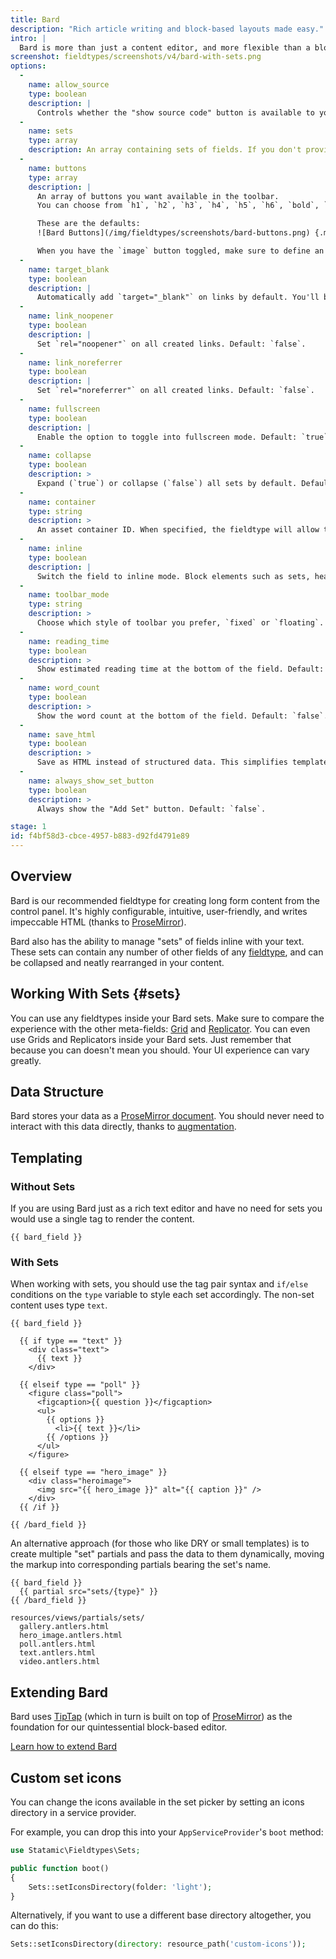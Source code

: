```yaml
---
title: Bard
description: "Rich article writing and block-based layouts made easy."
intro: |
  Bard is more than just a content editor, and more flexible than a block-based editor. **It is designed to provide a delightful and powerful writing experience** with unparalleled flexibility on your front-end.
screenshot: fieldtypes/screenshots/v4/bard-with-sets.png
options:
  -
    name: allow_source
    type: boolean
    description: |
      Controls whether the "show source code" button is available to your editors. Default: `true`.
  -
    name: sets
    type: array
    description: An array containing sets of fields. If you don't provide any sets, Bard will act like a basic text/WYSIWYG editor and you won't see the "Add Set" button.
  -
    name: buttons
    type: array
    description: |
      An array of buttons you want available in the toolbar.
      You can choose from `h1`, `h2`, `h3`, `h4`, `h5`, `h6`, `bold`, `italic`, `small`, `underline`, `strikethrough`, `unorderedlist`, `orderedlist`, `removeformat`, `quote`, `anchor`, `image`, `table`, `code` (inline), `codeblock`, and `horizontalrule`.

      These are the defaults:
      ![Bard Buttons](/img/fieldtypes/screenshots/bard-buttons.png) {.mt-4}

      When you have the `image` button toggled, make sure to define an Asset Container in the Bard field's settings, otherwise the button won't show.
  -
    name: target_blank
    type: boolean
    description: |
      Automatically add `target="_blank"` on links by default. You'll be able to override this per-link. Default: `false`.
  -
    name: link_noopener
    type: boolean
    description: |
      Set `rel="noopener"` on all created links. Default: `false`.
  -
    name: link_noreferrer
    type: boolean
    description: |
      Set `rel="noreferrer"` on all created links. Default: `false`.
  -
    name: fullscreen
    type: boolean
    description: |
      Enable the option to toggle into fullscreen mode. Default: `true`.
  -
    name: collapse
    type: boolean
    description: >
      Expand (`true`) or collapse (`false`) all sets by default. Default: `false`.
  -
    name: container
    type: string
    description: >
      An asset container ID. When specified, the fieldtype will allow the user to add a link to an asset from the specified container.
  -
    name: inline
    type: boolean
    description: |
      Switch the field to inline mode. Block elements such as sets, headings and images are not supported in inline mode and should not be enabled.
  -
    name: toolbar_mode
    type: string
    description: >
      Choose which style of toolbar you prefer, `fixed` or `floating`. Default: `fixed`.
  -
    name: reading_time
    type: boolean
    description: >
      Show estimated reading time at the bottom of the field. Default: `false`.
  -
    name: word_count
    type: boolean
    description: >
      Show the word count at the bottom of the field. Default: `false`.
  -
    name: save_html
    type: boolean
    description: >
      Save as HTML instead of structured data. This simplifies templates so you don't need to loop through the structured nodes. Only works while no sets are defined. Default: `false`.
  -
    name: always_show_set_button
    type: boolean
    description: >
      Always show the "Add Set" button. Default: `false`.

stage: 1
id: f4bf58d3-cbce-4957-b883-d92fd4791e89
---
```

## Overview

Bard is our recommended fieldtype for creating long form content from the control panel. It's highly configurable, intuitive, user-friendly, and writes impeccable HTML (thanks to [ProseMirror][prosemirror]).

Bard also has the ability to manage "sets" of fields inline with your text. These sets can contain any number of other fields of any [fieldtype](/fieldtypes), and can be collapsed and neatly rearranged in your content.

## Working With Sets {#sets}

You can use any fieldtypes inside your Bard sets. Make sure to compare the experience with the other meta-fields: [Grid](/fieldtypes/grid) and [Replicator](/fieldtypes/replicator). You can even use Grids and Replicators inside your Bard sets. Just remember that because you can doesn't mean you should. Your UI experience can vary greatly.


## Data Structure

Bard stores your data as a [ProseMirror document](https://prosemirror.net/docs/ref/#model.Document_Structure). You should never need to interact with this data directly, thanks to [augmentation](/augmentation).

## Templating

### Without Sets

If you are using Bard just as a rich text editor and have no need for sets you would use a single tag to render the content.

```
{{ bard_field }}
```

### With Sets

When working with sets, you should use the tag pair syntax and `if/else` conditions on the `type` variable to style each set accordingly. The non-set content uses type `text`.

```
{{ bard_field }}

  {{ if type == "text" }}
    <div class="text">
      {{ text }}
    </div>

  {{ elseif type == "poll" }}
    <figure class="poll">
      <figcaption>{{ question }}</figcaption>
      <ul>
        {{ options }}
          <li>{{ text }}</li>
        {{ /options }}
      </ul>
    </figure>

  {{ elseif type == "hero_image" }}
    <div class="heroimage">
      <img src="{{ hero_image }}" alt="{{ caption }}" />
    </div>
  {{ /if }}

{{ /bard_field }}
```

An alternative approach (for those who like DRY or small templates) is to create multiple "set" partials and pass the data to them dynamically, moving the markup into corresponding partials bearing the set's name.

```
{{ bard_field }}
  {{ partial src="sets/{type}" }}
{{ /bard_field }}
```

``` files theme:serendipity-light
resources/views/partials/sets/
  gallery.antlers.html
  hero_image.antlers.html
  poll.antlers.html
  text.antlers.html
  video.antlers.html
```

## Extending Bard

Bard uses [TipTap](https://tiptap.dev/) (which in turn is built on top of [ProseMirror][prosemirror]) as the foundation for our quintessential block-based editor.

[Learn how to extend Bard](/extending/bard)



[prosemirror]: https://prosemirror.net/

## Custom set icons

You can change the icons available in the set picker by setting an icons directory in a service provider.

For example, you can drop this into your `AppServiceProvider`'s `boot` method:

```php
use Statamic\Fieldtypes\Sets;

public function boot()
{
    Sets::setIconsDirectory(folder: 'light');
}
```

Alternatively, if you want to use a different base directory altogether, you can do this:

```php
Sets::setIconsDirectory(directory: resource_path('custom-icons'));
```
